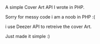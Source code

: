 A simple Cover Art API I wrote in PHP.

Sorry for messy code i am a noob in PHP :(

i use Deezer API to retreive the cover Art.

Just made it simple :)
